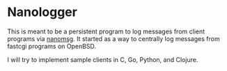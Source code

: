 # Nanologger

This is meant to be a persistent program to log messages from
client programs via [nanomsg](https://nanomsg.org/).
It started as a way to centrally log messages from 
fastcgi programs on OpenBSD.

I will try to implement sample clients in C, Go, Python, and Clojure.

